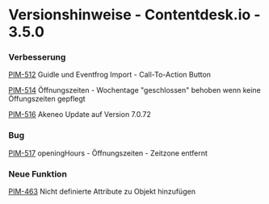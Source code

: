# Versionshinweise - Contentdesk.io - 3.5.0

### Verbesserung

[PIM-512](https://tourismus.atlassian.net/browse/PIM-512) Guidle und Eventfrog Import - Call-To-Action Button

[PIM-514](https://tourismus.atlassian.net/browse/PIM-514) Öffnungszeiten - Wochentage "geschlossen" behoben wenn keine Öffungszeiten gepflegt

[PIM-516](https://tourismus.atlassian.net/browse/PIM-516) Akeneo Update auf Version 7.0.72

### Bug

[PIM-517](https://tourismus.atlassian.net/browse/PIM-517) openingHours - Öffnungszeiten - Zeitzone entfernt

### Neue Funktion

[PIM-463](https://tourismus.atlassian.net/browse/PIM-463) Nicht definierte Attribute zu Objekt hinzufügen
